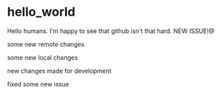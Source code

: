 # hello_world

Hello humans. I'm happy to see that github isn't that hard. 
NEW ISSUE!@

some new remote changes


some new local changes


new changes made for development

fixed some new issue